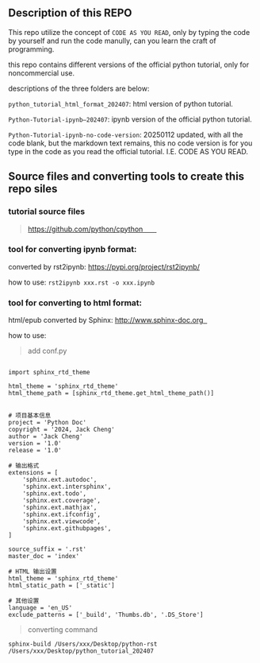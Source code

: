 ## Description of this REPO

This repo utilize the concept of `CODE AS YOU READ`, only by typing the code by yourself and run the code manully,  can you learn the craft of programming.



this repo contains different versions of the official python tutorial, only for noncommercial use.

descriptions of the three folders are below:

`python_tutorial_html_format_202407`: html version of python tutorial.

`Python-Tutorial-ipynb—202407`: ipynb version of the official python tutorial.

`Python-Tutorial-ipynb-no-code-version`: 20250112 updated, with all the code blank, but the markdown text remains, this no code version is for you type in the code as you read the official tutorial. I.E. CODE AS YOU READ.



## Source files and converting tools to create this repo siles

### tutorial source files    
> https://github.com/python/cpython       

### tool for converting ipynb format:   
converted by rst2ipynb: 
https://pypi.org/project/rst2ipynb/

how to use:
```rst2ipynb xxx.rst -o xxx.ipynb```

### tool for converting to html format:  
html/epub converted by Sphinx: 
http://www.sphinx-doc.org  

how to use:      
> add conf.py
```

import sphinx_rtd_theme

html_theme = 'sphinx_rtd_theme'
html_theme_path = [sphinx_rtd_theme.get_html_theme_path()]


# 项目基本信息
project = 'Python Doc'
copyright = '2024, Jack Cheng'
author = 'Jack Cheng'
version = '1.0'
release = '1.0'

# 输出格式
extensions = [
    'sphinx.ext.autodoc',
    'sphinx.ext.intersphinx',
    'sphinx.ext.todo',
    'sphinx.ext.coverage',
    'sphinx.ext.mathjax',
    'sphinx.ext.ifconfig',
    'sphinx.ext.viewcode',
    'sphinx.ext.githubpages',
]

source_suffix = '.rst'
master_doc = 'index'

# HTML 输出设置
html_theme = 'sphinx_rtd_theme'
html_static_path = ['_static']

# 其他设置
language = 'en_US'
exclude_patterns = ['_build', 'Thumbs.db', '.DS_Store']

```

> converting command  
```
sphinx-build /Users/xxx/Desktop/python-rst /Users/xxx/Desktop/python_tutorial_202407
```





